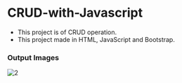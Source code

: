 # CRUD-with-Javascript
- This project is of CRUD operation.
- This project made in HTML, JavaScript and Bootstrap.
### Output Images
![2](https://user-images.githubusercontent.com/41354599/91942665-ee3a0800-ed18-11ea-913e-e436bda7a5ae.png)
